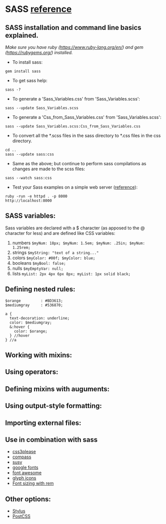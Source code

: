 # SASS [reference](http://sass-lang.com/)

## SASS installation and command line basics explained.

*Make sure you have ruby (https://www.ruby-lang.org/en/) and gem (https://rubygems.org/) installed.*
+ To install sass:
```
gem install sass
```

+ To get sass help:
```
sass -?
```

+ To generate a 'Sass_Variables.css' from 'Sass_Variables.scss':
```
sass --update Sass_Variables.scss
```

+ To generate a 'Css_from_Sass_Variables.css' from 'Sass_Variables.scss':
```
sass --update Sass_Variables.scss:Css_from_Sass_Variables.css
```

+ To convert all the \*.scss files in the sass directory to \*.css files in the css directory.
```
cd ..
sass --update sass:css
```

+ Same as the above; but continue to perform sass compilations as changes are made to the scss files:
```
sass --watch sass:css
```

+ Test your Sass examples on a simple web server ([reference](http://sweetme.at/2013/08/28/simple-local-http-server-with-ruby/)):
```
ruby -run -e httpd . -p 8000
http://localhost:8000
```

## SASS variables:

Sass variables are declared with a $ character (as apposed to the @ character for less) and are defined like CSS variables:

1. numbers  ```$myNum: 18px; $myNum: 1.5em; $myNum: .25in; $myNum: 1.25rem;```
2. strings  ```$myString: "text of a string..."```
3. colors   ```$myColor: #00f; $myColor: blue;```
4. booleans ```$myBool: false;```
5. nulls    ```$myEmptyVar: null;```
6. lists    ```myList: 2px 4px 6px 8px; myList: 1px solid black;```

## Defining nested rules:
```
$orange         : #BD3613;
$mediumgray     : #536870;

a {
  text-decoration: underline;
  color: $mediumgray;
  &:hover {
    color: $orange;
  } //hover
} //a
```

## Working with mixins:

## Using operators:

## Defining mixins with auguments:

## Using output-style formatting:

## Importing external files:

## Use in combination with sass
+ [css3please](http://css3please.com/)
+ [compass](http://compass-style.org/)
+ [susy](http://susy.oddbird.net/)
+ [google fonts](https://fonts.google.com/)
+ [font awesome](http://fontawesome.io/)
+ [glyph icons](http://glyphicons.com/)
+ [Font sizing with rem](https://snook.ca/archives/html_and_css/font-size-with-rem)

## Other options:
+ [Stylus](stylus-lang.com)
+ [PostCSS](https://github.com/postcss/postcss)
